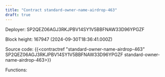 ```yaml
---
title: "Contract standard-owner-name-airdrop-463"
draft: true
---
```

Deployer: SP2QEZ06AGJ3RKJPBV14SY1V5BBFNAW33D96YPGZF


 



Block height: 167947 (2024-09-30T18:36:41.000Z)

Source code: {{<contractref "standard-owner-name-airdrop-463" SP2QEZ06AGJ3RKJPBV14SY1V5BBFNAW33D96YPGZF standard-owner-name-airdrop-463>}}

Functions:


